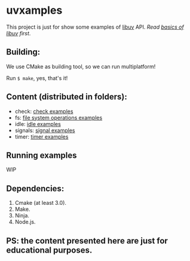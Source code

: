 # uvxamples

This project is just for show some examples of [libuv](http://libuv.org/) API.
_Read [basics of libuv](http://docs.libuv.org/en/v1.x/guide/basics.html#basics-of-libuv) first_.

## Building:

We use CMake as building tool, so we can run multiplatform!

Run `$ make`, yes, that's it!

## Content (distributed in folders):

* check: [check examples](/check)
* fs: [file system operations examples](/fs)
* idle: [idle examples](/idle)
* signals: [signal examples](/signals)
* timer: [timer examples](/timer)

## Running examples

WIP

## Dependencies:

1. Cmake (at least 3.0).
2. Make.
3. Ninja.
4. Node.js.

## PS: the content presented here are just for educational purposes.
